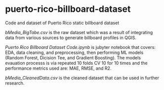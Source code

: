 # puerto-rico-billboard-dataset
Code and dataset of Puerto Rico static billboard dataset

*bMedia_BigTabe.csv* is the raw dataset which was a result of integrating data from various sources to generate billboard profiles in QGIS.

*Puerto Rico Billboard Dataset Code.ipynb* is jubyter notebook that covers: EDA, data cleaning, and preprocessing, then performing ML models (Random Forest, Dicision Tee, and Gradient Boosting). The models evauation processs is via repeated 10 folds CV 10 for 10 times and the performance metrics used are: MAE, RMSE, and R2.

*bMedia_CleanedData.csv* is the cleaned dataset that can be used in further research.
